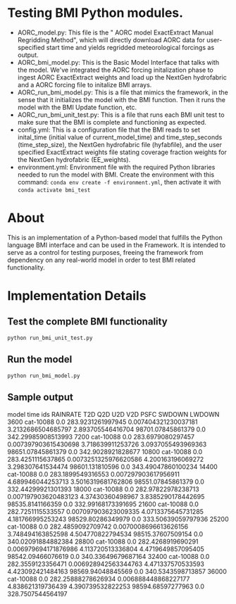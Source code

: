 # Testing BMI Python modules.
 - AORC_model.py: This file is the " AORC model ExactExtract Manual Regridding Method", which will directly download AORC data for user-specified start time and yields regridded meteorological forcings as output. 
 - AORC_bmi_model.py: This is the Basic Model Interface that talks with the model. We've integrated the AORC forcing initalization phase to ingest AORC ExactExtract weights and load up the NextGen hydrofabric and a AORC forcing file to initalize BMI arrays. 
 - AORC_run_bmi_model.py: This is a file that mimics the framework, in the sense that it initializes the model with the BMI function. Then it runs the model with the BMI Update function, etc.
 - AORC_run_bmi_unit_test.py: This is a file that runs each BMI unit test to make sure that the BMI is complete and functioning as expected.
 - config.yml: This is a configuration file that the BMI reads to set inital_time (initial value of current_model_time) and time_step_seconds (time_step_size), the NextGen hydrofabric file (hyfabfile), and the user specified ExactExtract weights file stating coverage fraction weights for the NextGen hydrofabric (EE_weights). 
 - environment.yml: Environment file with the required Python libraries needed to run the model with BMI. Create the environment with this command: `conda env create -f environment.yml`, then activate it with `conda activate bmi_test`

# About
This is an implementation of a Python-based model that fulfills the Python language BMI interface and can be used in the Framework. It is intended to serve as a control for testing purposes, freeing the framework from dependency on any real-world model in order to test BMI related functionality.

# Implementation Details

## Test the complete BMI functionality
`python run_bmi_unit_test.py`

## Run the model
`python run_bmi_model.py`

## Sample output
model time ids RAINRATE T2D Q2D U2D V2D PSFC SWDOWN LWDOWN
3600 cat-10088 0.0 283.9231261997945 0.007404321230037181 3.2132686504685797 2.893705546416704 98701.07845861379 0.0 342.29985908513993
7200 cat-10088 0.0 283.6979080297457 0.007397903615430698 3.718639911253726 3.0937055493969363 98651.07845861379 0.0 342.9028921828677
10800 cat-10088 0.0 283.4251115637865 0.0073251325976620586 4.200163196069272 3.298307641534474 98601.131810596 0.0 343.49047860100234
14400 cat-10088 0.0 283.1899549316553 0.007297903617956911 4.689946044253713 3.5016319681762806 98551.07845861379 0.0 332.44299921301393
18000 cat-10088 0.0 282.97822978238713 0.007197903620483123 4.37430360498967 3.8385290178442695 98535.8141166359 0.0 332.99168173391695
21600 cat-10088 0.0 282.7251115533557 0.007097903623009335 4.0713375645731285 4.181766995253243 98529.80286349979 0.0 333.50639059797936
25200 cat-10088 0.0 282.4859092709742 0.0070008696613626156 3.748494163852598 4.504770822794534 98515.37607509154 0.0 340.02091884882384
28800 cat-10088 0.0 282.4268919690291 0.006979694171876986 4.113720513336804 4.4719649857095405 98542.09466076619 0.0 340.33649679687164
32400 cat-10088 0.0 282.3559123356471 0.006928942563344763 4.471337570533593 4.423092421484163 98569.94048845569 0.0 340.5343598713857
36000 cat-10088 0.0 282.25888278626934 0.006888448868227177 4.838621319736439 4.390739532822253 98594.68597277963 0.0 328.7507544564197
